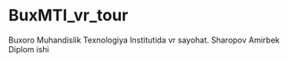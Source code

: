 # BuxMTI_vr_tour
Buxoro Muhandislik Texnologiya Institutida vr sayohat.
Sharopov Amirbek Diplom ishi

